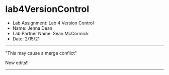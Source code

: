 # lab4VersionControl
- Lab Assignment: Lab 4 Version Control
- Name: Jenna Dean
- Lab Partner Name: Sean McCormick
- Date: 2/15/21

-----
"This may cause a merge conflict"

New edits!!

-----
